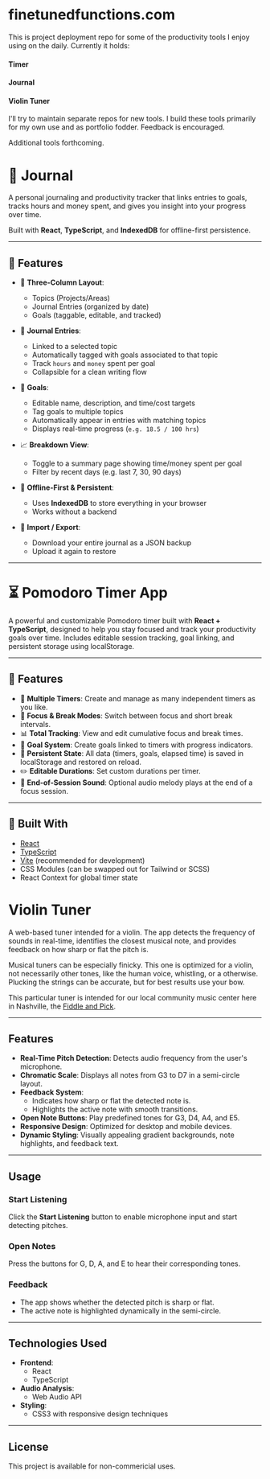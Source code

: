 # finetunedfunctions.com

This is project deployment repo for some of the productivity tools I enjoy using on the daily. Currently it holds:

#### Timer
#### Journal
#### Violin Tuner

I'll try to maintain separate repos for new tools. I build these tools primarily for my own use and as portfolio fodder. Feedback is encouraged. 

Additional tools forthcoming. 


# 📓 Journal

A personal journaling and productivity tracker that links entries to goals, tracks hours and money spent, and gives you insight into your progress over time.

Built with **React**, **TypeScript**, and **IndexedDB** for offline-first persistence.

---

## 🧠 Features

- 🧱 **Three-Column Layout**: 
  - Topics (Projects/Areas)
  - Journal Entries (organized by date)
  - Goals (taggable, editable, and tracked)

- 📝 **Journal Entries**:
  - Linked to a selected topic
  - Automatically tagged with goals associated to that topic
  - Track `hours` and `money` spent per goal
  - Collapsible for a clean writing flow

- 🎯 **Goals**:
  - Editable name, description, and time/cost targets
  - Tag goals to multiple topics
  - Automatically appear in entries with matching topics
  - Displays real-time progress (`e.g. 18.5 / 100 hrs`)

- 📈 **Breakdown View**:
  - Toggle to a summary page showing time/money spent per goal
  - Filter by recent days (e.g. last 7, 30, 90 days)

- 💾 **Offline-First & Persistent**:
  - Uses **IndexedDB** to store everything in your browser
  - Works without a backend

- 🧳 **Import / Export**:
  - Download your entire journal as a JSON backup
  - Upload it again to restore

---


# ⏳ Pomodoro Timer App

A powerful and customizable Pomodoro timer built with **React + TypeScript**, designed to help you stay focused and track your productivity goals over time. Includes editable session tracking, goal linking, and persistent storage using localStorage.

---

## 🚀 Features

- 🎯 **Multiple Timers**: Create and manage as many independent timers as you like.
- 🔁 **Focus & Break Modes**: Switch between focus and short break intervals.
- 📊 **Total Tracking**: View and edit cumulative focus and break times.
- 📌 **Goal System**: Create goals linked to timers with progress indicators.
- 💾 **Persistent State**: All data (timers, goals, elapsed time) is saved in localStorage and restored on reload.
- ✏️ **Editable Durations**: Set custom durations per timer.
- 🎼 **End-of-Session Sound**: Optional audio melody plays at the end of a focus session.

---

## 🧱 Built With

- [React](https://reactjs.org/)
- [TypeScript](https://www.typescriptlang.org/)
- [Vite](https://vitejs.dev/) (recommended for development)
- CSS Modules (can be swapped out for Tailwind or SCSS)
- React Context for global timer state



# Violin Tuner

A web-based tuner intended for a violin.  The app detects the frequency of sounds in real-time, identifies the closest musical note, and provides feedback on how sharp or flat the pitch is.

Musical tuners can be especially finicky. This one is optimized for a violin, not necessarily other tones, like the human voice, whistling, or a otherwise. Plucking the strings can be accurate, but for best results use your bow.

This particular tuner is intended for our local community music center here in Nashville, the [Fiddle and Pick](https://fiddleandpick.com/).

---

## Features

- **Real-Time Pitch Detection**: Detects audio frequency from the user's microphone.
- **Chromatic Scale**: Displays all notes from G3 to D7 in a semi-circle layout.
- **Feedback System**:
  - Indicates how sharp or flat the detected note is.
  - Highlights the active note with smooth transitions.
- **Open Note Buttons**: Play predefined tones for G3, D4, A4, and E5.
- **Responsive Design**: Optimized for desktop and mobile devices.
- **Dynamic Styling**: Visually appealing gradient backgrounds, note highlights, and feedback text.

---

## Usage

### Start Listening
Click the **Start Listening** button to enable microphone input and start detecting pitches.

### Open Notes
Press the buttons for G, D, A, and E to hear their corresponding tones.

### Feedback
- The app shows whether the detected pitch is sharp or flat.
- The active note is highlighted dynamically in the semi-circle.

---

## Technologies Used

- **Frontend**:
  - React
  - TypeScript
- **Audio Analysis**:
  - Web Audio API
- **Styling**:
  - CSS3 with responsive design techniques

---

## License

This project is available for non-commericial uses.

